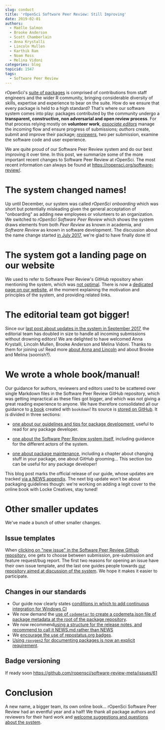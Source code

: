 ```yaml
---
slug: conduct
title: 'rOpenSci Software Peer Review: Still Improving'
date: 2019-02-01
authors:
  - Maëlle Salmon
  - Brooke Anderson
  - Scott Chamberlain
  - Anna Krystalli
  - Lincoln Mullen
  - Karthik Ram
  - Noam Ross
  - Melina Vidoni
categories: blog
topicid: 1547
tags:
  - Software Peer Review
---
```


rOpenSci's [suite of packages](/packages/) is comprised of contributions from staff engineers and the wider R community, bringing considerable diversity of skills, expertise and experience to bear on the suite. How do we ensure that every package is held to a high standard? That's where our software system comes into play: packages contributed by the community undergo a **transparent, constructive, non adversarial and open review process**. For that process relying mostly on **volunteer work**, _[associate editors](/about#team)_ manage the incoming flow and ensure progress of submissions; _authors_ create, submit and improve their package; *[reviewers](https://ropensci.github.io/dev_guide/#reviewers)*, two per submission, examine the software code and user experience.

We are quite proud of our Software Peer Review system and do our best improving it over time. In this post, we summarize some of the more important  recent changes to Software Peer Review at rOpenSci. The most recent information can always be found at https://ropensci.org/software-review/.

# The system changed names!

Up until December, our system was called _rOpenSci onboarding_ which was short but potentially misleading given the general acceptation of "onboarding" as adding new employees or volunteers to an organization. We switched to _rOpenSci Software Peer Review_ which shows the system draws elements from both _Peer Review_ as known in academia, and _Software Review_ as known in software development. The discussion about the name change started [in July 2017](https://github.com/ropensci/software-review-meta/issues/11), we're glad to have finally done it!

# The system got a landing page on our website

We used to refer to Software Peer Review's GitHub repository when mentioning the system, which was [not optimal](https://github.com/ropensci/software-review-meta/issues/16). There is now a [dedicated page on our website](/software-review/), at the moment explaining the motivation and principles of the system, and providing related links.

# The editorial team got bigger!

Since our [last post about updates in the system in September 2017](/blog/2017/09/11/software-review-update/), the editorial team has doubled in size to handle all incoming submissions without drowning editors! We are delighted to have welcomed Anna Krystalli, Lincoln Mullen, Brooke Anderson and Melina Vidoni. Thanks to them for joining us! Read more [about Anna and Lincoln](/blog/2018/06/22/new_editors/) and about Brooke and Melina (soonish?).

# We wrote a whole book/manual!

Our guidance for authors, reviewers and editors used to be scattered over single Markdown files in the Software Peer Review GitHub repository, which was getting impractical as these files got bigger, and which was not giving a great reading experience to anyone. We have therefore consolidated all our guidance to [a book](https://ropensci.github.io/dev_guide/) created with `bookdown`! Its source is [stored on GitHub](https://github.com/ropensci/dev_guide). It is divided in three sections: 

* [one about our guidelines and tips for package development](https://ropensci.github.io/dev_guide/building.html), useful to read for any package developer.

* [one about the Software Peer Review system itself](https://ropensci.github.io/dev_guide/softwarereviewintro.html), including guidance for the different actors of the system.

* [one about package maintenance](https://ropensci.github.io/dev_guide/collaboration.html), including a chapter about changing stuff in your package, one about GitHub grooming... This section too can be useful for any package developer!

This blog post marks the official release of our guide, whose updates are tracked [via a NEWS appendix](https://ropensci.github.io/dev_guide/booknews.html). The next big update won't be about packaging guidelines though: we're working on adding a legit cover to the online book with Locke Creatives, stay tuned!

# Other smaller updates

We've made a bunch of other smaller changes.

## Issue templates

When [clicking on "new issue" in the Software Peer Review Github repository](https://github.com/ropensci/software-review/issues/new/choose), one gets to choose between submission, pre-submission and feature request/bug report. The first two reasons for opening an issue have their own issue template, and the last one guides people towards [our repository aimed at discussion of the system](https://github.com/ropensci/software-review-meta/). We hope it makes it easier to participate.

## Changes in our standards

* Our guide now clearly states [conditions in which to add continuous integration for Windows CI](https://ropensci.github.io/dev_guide/ci.html#whichci)
* We now demand the [use of `codemetar` to create a codemeta.json file of package metadata at the root of the package repository](https://ropensci.github.io/dev_guide/building.html#creating-metadata-for-your-package). 
* We now recommend[using a structure for the release notes, and recommend to call it NEWS.md rather than NEWS](https://ropensci.github.io/dev_guide/releasing.html#news)
* We [encourage the use of repostatus.org badges](https://ropensci.github.io/dev_guide/building.html#readme).
* [Using `roxygen2` for documenting packages is now an explicit requirement](https://ropensci.github.io/dev_guide/building.html#documentation).

## Badge versioning

If ready soon https://github.com/ropensci/software-review-meta/issues/61

# Conclusion

A new name, a bigger team, its own online book... rOpenSci Software Peer Review had an eventful year and a half! We thank all package authors and reviewers for their hard work and [welcome suggestions and questions about the system](https://github.com/ropensci/software-review-meta/issues).
